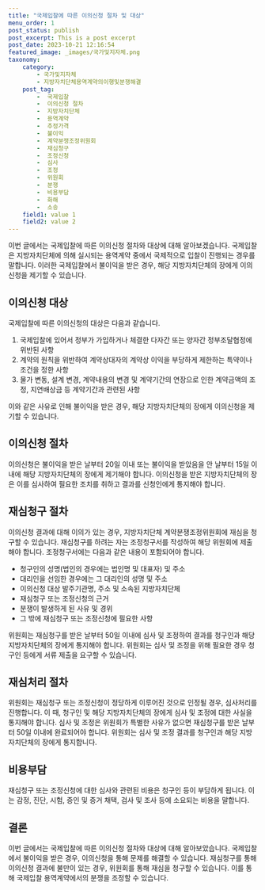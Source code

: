 ```yaml
---
title: "국제입찰에 따른 이의신청 절차 및 대상"
menu_order: 1
post_status: publish
post_excerpt: This is a post excerpt
post_date: 2023-10-21 12:16:54
featured_image: _images/국가및지자체.png
taxonomy:
    category:
        - 국가및지자체
        - 지방자치단체용역계약의이행및분쟁해결
    post_tag:
        -  국제입찰
        -  이의신청 절차
        -  지방자치단체
        -  용역계약
        -  추정가격
        -  불이익
        -  계약분쟁조정위원회
        -  재심청구
        -  조정신청
        -  심사
        -  조정
        -  위원회
        -  분쟁
        -  비용부담
        -  화해
        -  소송
    field1: value 1
    field2: value 2
---
```



이번 글에서는 국제입찰에 따른 이의신청 절차와 대상에 대해 알아보겠습니다. 국제입찰은 지방자치단체에 의해 실시되는 용역계약 중에서 국제적으로 입찰이 진행되는 경우를 말합니다. 이러한 국제입찰에서 불이익을 받은 경우, 해당 지방자치단체의 장에게 이의신청을 제기할 수 있습니다.

## 이의신청 대상

국제입찰에 따른 이의신청의 대상은 다음과 같습니다.

1. 국제입찰에 있어서 정부가 가입하거나 체결한 다자간 또는 양자간 정부조달협정에 위반된 사항
2. 계약의 원칙을 위반하여 계약상대자의 계약상 이익을 부당하게 제한하는 특약이나 조건을 정한 사항
3. 물가 변동, 설계 변경, 계약내용의 변경 및 계약기간의 연장으로 인한 계약금액의 조정, 지연배상금 등 계약기간과 관련된 사항

이와 같은 사유로 인해 불이익을 받은 경우, 해당 지방자치단체의 장에게 이의신청을 제기할 수 있습니다.

## 이의신청 절차

이의신청은 불이익을 받은 날부터 20일 이내 또는 불이익을 받았음을 안 날부터 15일 이내에 해당 지방자치단체의 장에게 제기해야 합니다. 이의신청을 받은 지방자치단체의 장은 이를 심사하여 필요한 조치를 취하고 결과를 신청인에게 통지해야 합니다.

## 재심청구 절차

이의신청 결과에 대해 이의가 있는 경우, 지방자치단체 계약분쟁조정위원회에 재심을 청구할 수 있습니다. 재심청구를 하려는 자는 조정청구서를 작성하여 해당 위원회에 제출해야 합니다. 조정청구서에는 다음과 같은 내용이 포함되어야 합니다.

- 청구인의 성명(법인의 경우에는 법인명 및 대표자) 및 주소
- 대리인을 선임한 경우에는 그 대리인의 성명 및 주소
- 이의신청 대상 발주기관명, 주소 및 소속된 지방자치단체
- 재심청구 또는 조정신청의 근거
- 분쟁이 발생하게 된 사유 및 경위
- 그 밖에 재심청구 또는 조정신청에 필요한 사항

위원회는 재심청구를 받은 날부터 50일 이내에 심사 및 조정하여 결과를 청구인과 해당 지방자치단체의 장에게 통지해야 합니다. 위원회는 심사 및 조정을 위해 필요한 경우 청구인 등에게 서류 제출을 요구할 수 있습니다.

## 재심처리 절차

위원회는 재심청구 또는 조정신청이 정당하게 이루어진 것으로 인정될 경우, 심사처리를 진행합니다. 이 때, 청구인 및 해당 지방자치단체의 장에게 심사 및 조정에 대한 사실을 통지해야 합니다. 심사 및 조정은 위원회가 특별한 사유가 없으면 재심청구를 받은 날부터 50일 이내에 완료되어야 합니다. 위원회는 심사 및 조정 결과를 청구인과 해당 지방자치단체의 장에게 통지합니다.

## 비용부담

재심청구 또는 조정신청에 대한 심사와 관련된 비용은 청구인 등이 부담하게 됩니다. 이는 감정, 진단, 시험, 증인 및 증거 채택, 검사 및 조사 등에 소요되는 비용을 말합니다.

## 결론

이번 글에서는 국제입찰에 따른 이의신청 절차와 대상에 대해 알아보았습니다. 국제입찰에서 불이익을 받은 경우, 이의신청을 통해 문제를 해결할 수 있습니다. 재심청구를 통해 이의신청 결과에 불만이 있는 경우, 위원회를 통해 재심을 청구할 수 있습니다. 이를 통해 국제입찰 용역계약에서의 분쟁을 조정할 수 있습니다.

